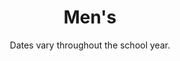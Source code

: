 ---
title: "Men's"
category: "Connect"
description: "Men’s Ministry is in charge of pouring into the lives of the men in the fellowship. Our goal is to encourage discipleship and accountability among the male community in order to build up spiritual leaders and cultivate intentional, Christ-centered relationships through discipleship, men’s times, and men’s retreat."
location: "Various activities around San Luis Obispo."
date: "Dates vary throughout the school year."
gif: "../../images/connect/mens.gif"
img: "../../images/connect/mens.jpg"
link: "https://docs.google.com/forms/d/e/1FAIpQLSct-pMmdSE5xdKIqIBoZXmDOjt5HEeS5tekC6L-hET6s5sDEg/viewform?fbclid=IwAR1aNoDwjrfRCV1LmJUL9Ul6X7T1Yc2foU0BXXQCtS8xnYj7URaGJWJHrEQ"
---
